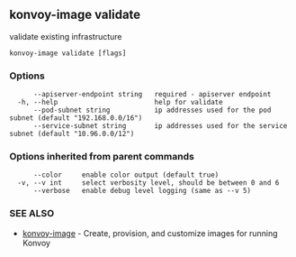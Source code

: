 ## konvoy-image validate

validate existing infrastructure

```
konvoy-image validate [flags]
```

### Options

```
      --apiserver-endpoint string   required - apiserver endpoint
  -h, --help                        help for validate
      --pod-subnet string           ip addresses used for the pod subnet (default "192.168.0.0/16")
      --service-subnet string       ip addresses used for the service subnet (default "10.96.0.0/12")
```

### Options inherited from parent commands

```
      --color     enable color output (default true)
  -v, --v int     select verbosity level, should be between 0 and 6
      --verbose   enable debug level logging (same as --v 5)
```

### SEE ALSO

* [konvoy-image](konvoy-image.md)	 - Create, provision, and customize images for running Konvoy

